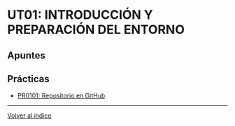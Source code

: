 # UT01: INTRODUCCIÓN Y PREPARACIÓN DEL ENTORNO

## Apuntes

## Prácticas

- [PR0101: Repositorio en GitHub](./practicas/pr0101.md)


--- 

[Volver al índice](../index.md)